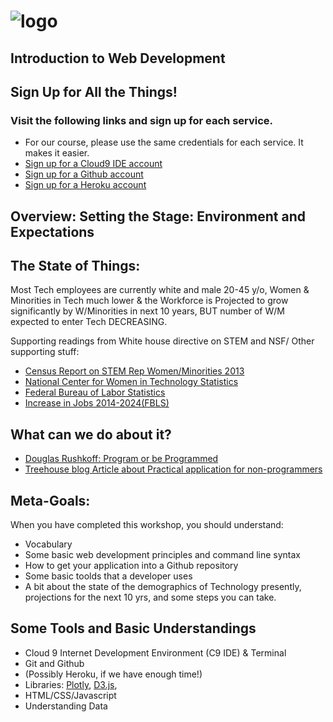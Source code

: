 ![logo](https://github.com/AlliVaughn/griffin_lvlup/raw/master/images/logo.png)
=================================

## Introduction to Web Development

## Sign Up for All the Things!   
### Visit the following links and sign up for each service. 
* For our course, please use the same credentials for each service. It makes it easier.
* [Sign up for a Cloud9 IDE account](https://c9.io) 
* [Sign up for a Github account](https://github.com)
* [Sign up for a Heroku account](https://heroku.com)



## Overview: Setting the Stage: Environment and  Expectations
## The State of Things:
Most Tech employees are currently white and male 20-45 y/o, Women & Minorities in Tech much lower & the Workforce is Projected to grow significantly by W/Minorities in next 10 years, BUT number of W/M expected to enter Tech DECREASING.

Supporting readings from White house directive on STEM and NSF/ Other supporting stuff: 

 * [Census Report on STEM Rep Women/Minorities 2013](https://www.census.gov/prod/2013pubs/acs-24.pdf)
 * [National Center for Women in Technology Statistics](https://www.ncwit.org/blog/did-you-know-demographics-technical-women)
 * [Federal Bureau of Labor Statistics](http://www.bls.gov/cps/cpsaat11.htm)
 * [Increase in Jobs 2014-2024(FBLS)](http://www.bls.gov/ooh/computer-and-information-technology/home.htm)
 
 ## What can we do about it?  
  
 * [Douglas Rushkoff: Program or be Programmed](http://www.rushkoff.com/about/)
 * [Treehouse blog Article about Practical application for non-programmers](http://blog.teamtreehouse.com/havent-started-programming-yet) 
 
 ## Meta-Goals:
When you have completed this workshop, you should understand:

* Vocabulary  
* Some basic web development principles and command line syntax
* How to get your application into a Github repository
* Some basic toolds that a developer uses
* A bit about the state of the demographics of Technology presently, projections for the next 10 yrs, and some steps you can take. 


 ## Some Tools and Basic Understandings
 
* Cloud 9 Internet Development Environment (C9 IDE) & Terminal
* Git and Github
* (Possibly Heroku, if we have enough time!) 
* Libraries: [Plotly](https://plot.ly/javascript/), [D3.js](), 
* HTML/CSS/Javascript
* Understanding Data
